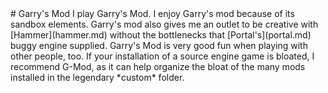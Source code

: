 <head>
  <link rel="stylesheet" type="text/css" href="https://cdn.jsdelivr.net/gh/ekmas/cs16.css@main/css/cs16.min.css">
</head>
# Garry's Mod
I play Garry's Mod. I enjoy Garry's mod because of its
sandbox elements. Garry's mod also gives me an outlet to
be creative with [Hammer](hammer.md) without the bottlenecks that 
[Portal's](portal.md) buggy engine supplied. Garry's Mod is very good
fun when playing with other people, too. If your installation of
a source engine game is bloated, I recommend G-Mod, as it can help
organize the bloat of the many mods installed in the legendary
*custom* folder.
